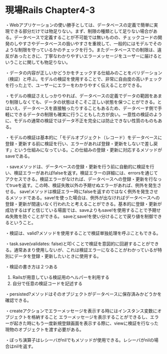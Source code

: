 # 現場Rails Chapter4-3  

・Webアプリケーションの使い勝手としては、データベースの定義で簡単に実現できる部分だけでは物足りない。まず、制限の種類として足りない場合がある。データベースで定義することが不可能では無いものの、チェックコードの開発のしやすさやデータベースの扱いやすさを重視して、一般的にはモデルでそのような制限を守っているかのチェックを行う。またデータベースでの制限は、違反があったときに、丁寧なわかりやすいエラーメッセージをユーザーに届けるということに関しても物足りない。

・データの内容が正しいかどうかをチェックする仕組みのことをバリデーション（検証）と呼ぶ。モデルの検証を使用することで、非常に自由度の高いチェックを行った上で、ユーザーにエラーをわかりやすく伝えることができる。

・モデルの検証さえしっかりやれば、データベースの定義でデータの範囲をあまり制限しなくても、データの状態はそこそこ正しい状態を保つことができる。とはいえ、データベースを直接触ったりすることもあるため、データベーす側で手軽にできるデータの制限も確実に行うこともした方が良い。一意性の検証のように、モデルの通常の検証ではデータ不正を完全には防止できない性質のものもある。

・モデルの検証は基本的に「モデルオブジェクト（レコード）をデータベースに登録・更新する前に検証を行い、エラーがあれば登録・更新をしないで差し戻す」という仕組みになっている。この仕組みの登録・更新に対応するメソッドがsaveである。

・saveメソッドは、データベースの登録・更新を行う前に自動的に検証を行い、検証エラーがあればfalseを返す。検証エラーの詳細には、errorsを通じてアクセスできる。検証エラーがなければ、データベースへの登録・更新を行なってtrueを返す。この時、検証失敗以外の予期せぬエラーがあれば、例外を発生させる。
save!メソッドは検証エラー時にfalseを返すのではなく例外を発生させるメソッドである。save!を使った場合は、例外が出なければデータベースへの登録・更新が間違いなく行われたと考えることができる。基本的に登録・更新が成功するはずと信じている場面では、saveよりもsave!を使用することで予期せぬ失敗を防ぐことができる。
saveとsave!を使い分けることで戻り値を制御できるということ。

・検証は、valid?メソッドを使用することで検証単独処理を呼ぶこともできる。

・task.save(validates: false)と叩くことで検証を意図的に回避することができる。通常あまり使用しないが、これは検証エラーになることがわかっているが特別にデータを登録・更新したいときに使用する。

・検証の書き方は２つある
1. Railsが用意している検証用のヘルパーを利用する
2. 自分で任意の検証コードを記述する

・persisted?メソッドはそのオブジェクトがデータベースに保存済みかどうかを確認できる。

・createアクションでエラーメッセージを表示する時にはインスタンス変数にオブジェクトを格納すること
エラーメッセージを表示することができるし、エラーが起きた時にもう一度新規登録画面を表示する際に、viewに検証を行なった現物のオブジェクトを渡す必要がある。

・ぼっち演算子はレシーバがnilでもメソッドが使用できる。レシーバがnilの場合はnilを返す。
